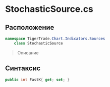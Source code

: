 
# StochasticSource.cs
## Расположение
```csharp
namespace TigerTrade.Chart.Indicators.Sources  
    class StochasticSource
```

> Описание

## Синтаксис
```csharp
public int FastK{ get; set; }
```
